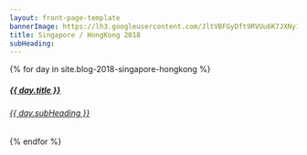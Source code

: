 ```yaml
---
layout: front-page-template
bannerImage: https://lh3.googleusercontent.com/JltVBFGyDft9RVUu6K7JXNy1Z8QqU0stqffV6CWM1rNnUPdBlKoCVYYk_z07C9o8uh61IU-qAuGnRUHCnWHVYb5LJdDStFEDcr7HQfS7MLN9VLKpoANS7qxjAJQgTOsPmjK-O32Trw
title: Singapore / HongKong 2018
subHeading: 
---
```


<div class="text-uppercase adventure-list experience">
  {% for day in site.blog-2018-singapore-hongkong %}
    <div class="col-md-6 col-sm-6 animated fadeInUp" data-wow-delay="0.1s" data-wow-duration="1s">
      <a href="{{day.url | prepend: site.baseurl}}">
        <img src="{{ day.bannerImage }}"  alt="" class="img-responsive">
        <div class="overlay-lnk text-uppercase text-center">
          <i class="icon icon-streetsign"></i>
          <h5>{{ day.title }}</h5>
          <h6>{{ day.subHeading }}</h6>
        </div>
      </a>
    </div>
  {% endfor %}
</div>
